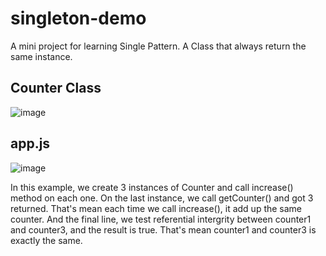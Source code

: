 # singleton-demo
A mini project for learning Single Pattern. A Class that always return the same instance. 

## Counter Class

![image](https://github.com/user-attachments/assets/087d92c7-ff9d-4a26-b0af-888675c56d6f)

## app.js

![image](https://github.com/user-attachments/assets/f6d44fbf-fdca-469c-a723-dd359314c56d)

In this example, we create 3 instances of Counter and call increase() method on each one. On the last instance, we call getCounter() and got 3 returned. That's mean each time we call increase(), it add up the same counter. And the final line, we test referential intergrity between counter1 and counter3, and the result is true. That's mean counter1 and counter3 is exactly the same.  
